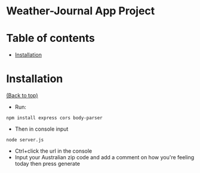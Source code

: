 # Weather-Journal App Project

# Table of contents

- [Installation](#installation)

# Installation
[(Back to top)](##table-of-contents)
 - Run:
```
npm install express cors body-parser
```
 - Then in console input
```
node server.js
```
 - Ctrl+click the url in the console
 - Input your Australian zip code and add a comment on how you're feeling today then press generate